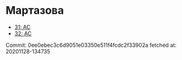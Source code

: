 # Мартазова
- [31: AC](31.md)
- [32: AC](32.md)

Commit: 0ee0ebec3c6d9051e03350e511f4fcdc2f33902a
 fetched at: 20201128-134735

